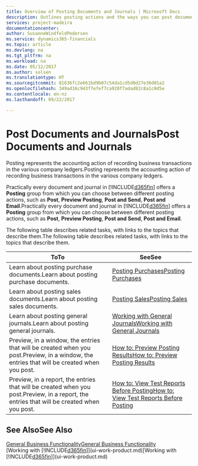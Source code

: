 ```yaml
---
title: Overview of Posting Documents and Journals | Microsoft Docs
description: Outlines posting actions and the ways you can post documents and journals.
services: project-madeira
documentationcenter: 
author: SusanneWindfeldPedersen
ms.service: dynamics365-financials
ms.topic: article
ms.devlang: na
ms.tgt_pltfrm: na
ms.workload: na
ms.date: 05/12/2017
ms.author: solsen
ms.translationtype: HT
ms.sourcegitcommit: 81636fc2e661bd9b07c54da1cd5d0d27e30d01a2
ms.openlocfilehash: 349ad16c943f7efef7ca920f7adad82c8a1c0d5e
ms.contentlocale: en-nz
ms.lasthandoff: 09/22/2017

---
```

# <a name="post-documents-and-journals"></a><span data-ttu-id="ecb91-103">Post Documents and Journals</span><span class="sxs-lookup"><span data-stu-id="ecb91-103">Post Documents and Journals</span></span>
<span data-ttu-id="ecb91-104">Posting represents the accounting action of recording business transactions in the various company ledgers.</span><span class="sxs-lookup"><span data-stu-id="ecb91-104">Posting represents the accounting action of recording business transactions in the various company ledgers.</span></span>

<span data-ttu-id="ecb91-105">Practically every document and journal in [!INCLUDE[d365fin](includes/d365fin_md.md)] offers a **Posting** group from which you can choose between different posting actions, such as **Post**, **Preview Posting**, **Post and Send**, **Post and Email**.</span><span class="sxs-lookup"><span data-stu-id="ecb91-105">Practically every document and journal in [!INCLUDE[d365fin](includes/d365fin_md.md)] offers a **Posting** group from which you can choose between different posting actions, such as **Post**, **Preview Posting**, **Post and Send**, **Post and Email**.</span></span>

<span data-ttu-id="ecb91-106">The following table describes related tasks, with links to the topics that describe them.</span><span class="sxs-lookup"><span data-stu-id="ecb91-106">The following table describes related tasks, with links to the topics that describe them.</span></span>

| <span data-ttu-id="ecb91-107">To</span><span class="sxs-lookup"><span data-stu-id="ecb91-107">To</span></span> | <span data-ttu-id="ecb91-108">See</span><span class="sxs-lookup"><span data-stu-id="ecb91-108">See</span></span> |
| --- | --- |
| <span data-ttu-id="ecb91-109">Learn about posting purchase documents.</span><span class="sxs-lookup"><span data-stu-id="ecb91-109">Learn about posting purchase documents.</span></span> |[<span data-ttu-id="ecb91-110">Posting Purchases</span><span class="sxs-lookup"><span data-stu-id="ecb91-110">Posting Purchases</span></span>](ui-post-purchases.md) |
| <span data-ttu-id="ecb91-111">Learn about posting sales documents.</span><span class="sxs-lookup"><span data-stu-id="ecb91-111">Learn about posting sales documents.</span></span> |[<span data-ttu-id="ecb91-112">Posting Sales</span><span class="sxs-lookup"><span data-stu-id="ecb91-112">Posting Sales</span></span>](ui-post-sales.md) |
| <span data-ttu-id="ecb91-113">Learn about posting general journals.</span><span class="sxs-lookup"><span data-stu-id="ecb91-113">Learn about posting general journals.</span></span> |[<span data-ttu-id="ecb91-114">Working with General Journals</span><span class="sxs-lookup"><span data-stu-id="ecb91-114">Working with General Journals</span></span>](ui-work-general-journals.md) |
| <span data-ttu-id="ecb91-115">Preview, in a window, the entries that will be created when you post.</span><span class="sxs-lookup"><span data-stu-id="ecb91-115">Preview, in a window, the entries that will be created when you post.</span></span> |[<span data-ttu-id="ecb91-116">How to: Preview Posting Results</span><span class="sxs-lookup"><span data-stu-id="ecb91-116">How to: Preview Posting Results</span></span>](ui-how-preview-post-results.md) |
| <span data-ttu-id="ecb91-117">Preview, in a report, the entries that will be created when you post.</span><span class="sxs-lookup"><span data-stu-id="ecb91-117">Preview, in a report, the entries that will be created when you post.</span></span> |[<span data-ttu-id="ecb91-118">How to: View Test Reports Before Posting</span><span class="sxs-lookup"><span data-stu-id="ecb91-118">How to: View Test Reports Before Posting</span></span>](ui-how-view-test-reports-posting.md) |

## <a name="see-also"></a><span data-ttu-id="ecb91-119">See Also</span><span class="sxs-lookup"><span data-stu-id="ecb91-119">See Also</span></span>
[<span data-ttu-id="ecb91-120">General Business Functionality</span><span class="sxs-lookup"><span data-stu-id="ecb91-120">General Business Functionality</span></span>](ui-across-business-areas.md)  
<span data-ttu-id="ecb91-121">[Working with [!INCLUDE[d365fin](includes/d365fin_md.md)]](ui-work-product.md)</span><span class="sxs-lookup"><span data-stu-id="ecb91-121">[Working with [!INCLUDE[d365fin](includes/d365fin_md.md)]](ui-work-product.md)</span></span>


